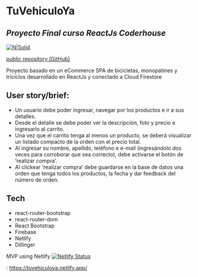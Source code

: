 # TuVehiculoYa
## _Proyecto Final curso ReactJs Coderhouse_

[![N|Solid](https://cldup.com/dTxpPi9lDf.thumb.png)](https://nodesource.com/products/nsolid)

[public repository [GitHub]](https://github.com/IgnacioCentis/tuvehiculoya)

Proyecto basado en un eCommerce SPA de bicicletas, monopatines y triciclos desarrollado en ReactJs y conectado a Cloud Firestore 


## User story/brief: 

- Un usuario debe poder ingresar, navegar por los productos e ir a sus detalles.
- Desde el detalle se debe poder ver la descripción, foto y precio e ingresarlo al carrito. 
- Una vez que el carrito tenga al menos un producto, se deberá visualizar un listado compacto de la orden con el precio total. 
- Al ingresar su nombre, apellido, teléfono e e-mail (ingresándolo dos veces para corroborar que sea correcto), debe activarse el botón de ‘realizar compra’.
- Al clickear ‘realizar compra’ debe guardarse en la base de datos una orden que tenga todos los productos, la fecha y dar feedback del número de orden.


## Tech


- react-router-bootstrap
- react-router-dom
- React Bootstrap
- Firebase
- Netlify
- Dillinger

MVP using Netlify
[![Netlify Status](https://api.netlify.com/api/v1/badges/d40302f9-16ed-435e-8022-a3958e1c0050/deploy-status)](https://app.netlify.com/sites/tuvehiculoya/deploys)

: https://tuvehiculoya.netlify.app/
